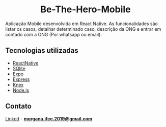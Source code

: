 <h1 align="center"> Be-The-Hero-Mobile</h1>

Aplicação Mobile desenvolvida em React Native. As funcionalidades são listar os casos, detalhar determinado caso, descrição da ONG e entrar em contado com a ONG (Por whatsapp ou email). 

<h2>Tecnologias utilizadas </h2>

* [ReactNative](https://reactnative.dev/)
* [SQlite](https://sqlite.org/index.html)
* [Expo](https://docs.expo.io/)
* [Express](https://expressjs.com/pt-br/)
* [Knex](https://github.com/knex/knex)
* [Node.js](https://nodejs.org/en/docs/)

## Contato
[Linked](https://www.linkedin.com/in/morgana-ribeiro-0a1042178/) - **morgana.ifce.2019@gmail.com**

